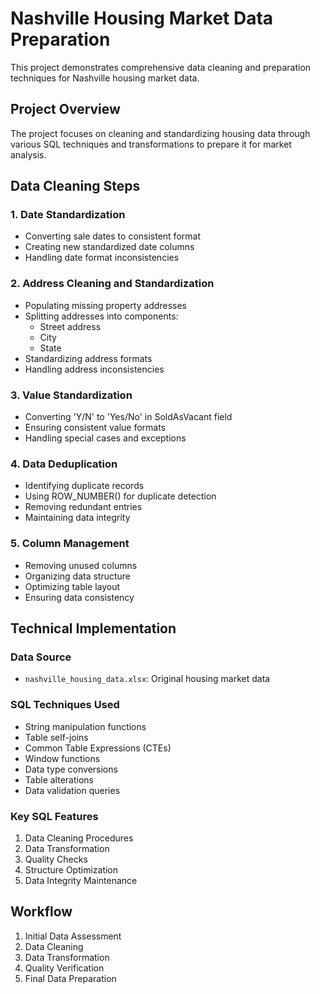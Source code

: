 # Nashville Housing Market Data Preparation

This project demonstrates comprehensive data cleaning and preparation techniques for Nashville housing market data.

## Project Overview

The project focuses on cleaning and standardizing housing data through various SQL techniques and transformations to prepare it for market analysis.

## Data Cleaning Steps

### 1. Date Standardization
- Converting sale dates to consistent format
- Creating new standardized date columns
- Handling date format inconsistencies

### 2. Address Cleaning and Standardization
- Populating missing property addresses
- Splitting addresses into components:
  - Street address
  - City
  - State
- Standardizing address formats
- Handling address inconsistencies

### 3. Value Standardization
- Converting 'Y/N' to 'Yes/No' in SoldAsVacant field
- Ensuring consistent value formats
- Handling special cases and exceptions

### 4. Data Deduplication
- Identifying duplicate records
- Using ROW_NUMBER() for duplicate detection
- Removing redundant entries
- Maintaining data integrity

### 5. Column Management
- Removing unused columns
- Organizing data structure
- Optimizing table layout
- Ensuring data consistency

## Technical Implementation

### Data Source
- `nashville_housing_data.xlsx`: Original housing market data

### SQL Techniques Used
- String manipulation functions
- Table self-joins
- Common Table Expressions (CTEs)
- Window functions
- Data type conversions
- Table alterations
- Data validation queries

### Key SQL Features
1. Data Cleaning Procedures
2. Data Transformation
3. Quality Checks
4. Structure Optimization
5. Data Integrity Maintenance

## Workflow
1. Initial Data Assessment
2. Data Cleaning
3. Data Transformation
4. Quality Verification
5. Final Data Preparation 